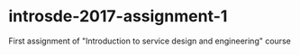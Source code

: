 # introsde-2017-assignment-1
First assignment of "Introduction to service design and engineering" course

